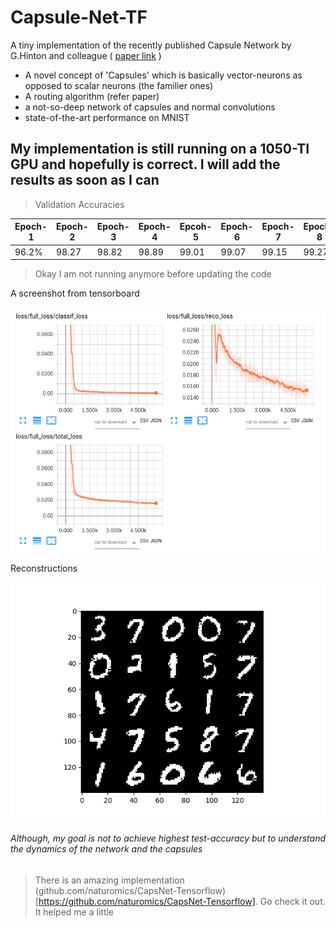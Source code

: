 # Capsule-Net-TF

A tiny implementation of the recently published Capsule Network by G.Hinton and colleague ( [paper link](https://arxiv.org/pdf/1710.09829.pdf) )

 * A novel concept of 'Capsules' which is basically vector-neurons as opposed to scalar neurons (the familier ones)
 * A routing algorithm (refer paper)
 * a not-so-deep network of capsules and normal convolutions
 * state-of-the-art performance on MNIST

## My implementation is still running on a 1050-TI GPU and hopefully is correct. I will add the results as soon as I can

> Validation Accuracies

| Epoch-1 | Epoch-2 | Epoch-3 | Epoch-4 | Epcoh-5 | Epoch-6 | Epoch-7 | Epoch-8 |
| ------- | ------- | ------- | ------- | ------- | ------- | ------- | ------- |
|  96.2%  |  98.27  |  98.82  |  98.89  |  99.01  |  99.07  |  99.15  |  99.27  |
> Okay I am not running anymore before updating the code

A screenshot from tensorboard

![loss](./results/loss_till_4.5k.png)

Reconstructions

![reco](./results/reco_images.png)

###### Although, my goal is not to achieve highest test-accuracy but to understand the dynamics of the network and the capsules

> There is an amazing implementation (github.com/naturomics/CapsNet-Tensorflow)[https://github.com/naturomics/CapsNet-Tensorflow]. Go check it out. It helped me a little